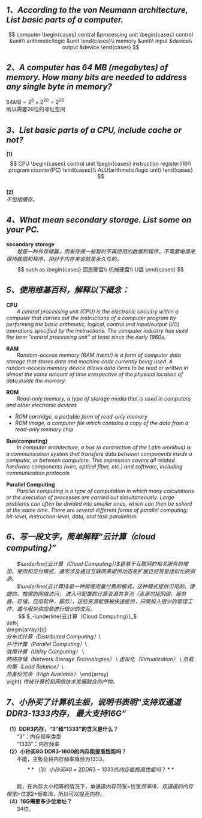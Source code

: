 ## ***1、According to the von Neumann architecture, List basic parts of a computer.*** 
$$
computer
\begin{cases} 
central &processing unit
\begin{cases}  
control &unit\\  
arithmetic/logic &unit
\end{cases}\\
memory &unit\\  
input &device\\  
output &device  
\end{cases}
$$  
## ***2、A computer has 64 MB (megabytes) of memory. How many bits are needed to address any single byte in memory?***   
$64MB=2^6\times2^{20}=2^{26}$    
所以需要26位的寻址空间  

## ***3、List basic parts of a CPU, include cache or not?***   
**(1)**  
$$  
CPU
\begin{cases}  
control unit
\begin{cases}  
instruction register(IR)\\  
program counter(PC)  
\end{cases}\\
ALU(arithmetic/logic unit)
\end{cases}
$$      
**(2)**  
_不包括缓存。_  

## ***4、What mean secondary storage. List some on your PC.***   
**secondary storage**   
&emsp;&emsp;_就是一种外存储器，用来存储一些暂时不再使用的数据和程序，不需要电源来保持数据和程序，相对于内存来说就是永久性的。_  
$$    
such as  
\begin{cases}  
固态硬盘\\  
机械硬盘\\  
U盘  
\end{cases}  
$$  

## ***5、使用维基百科，解释以下概念：***  

**CPU**  
&emsp;&emsp;_A central processing unit (CPU) is the electronic circuitry within a computer that carries out the instructions of a computer program by performing the basic arithmetic, logical, control and input/output (I/O) operations specified by the instructions. The computer industry has used the term "central processing unit" at least since the early 1960s._  

**RAM**  
&emsp;&emsp;_Random-access memory (RAM /ræm/) is a form of computer data storage that stores data and machine code currently being used. A random-access memory device allows data items to be read or written in almost the same amount of time irrespective of the physical location of data inside the memory._  

**ROM**  
&emsp;&emsp;_Read-only memory, a type of storage media that is used in computers and other electronic devices_   
- _ROM cartridge, a portable form of read-only memory_  
- _ROM image, a computer file which contains a copy of the data from a read-only memory chip_

**Bus(computing)**  
&emsp;&emsp;_In computer architecture, a bus (a contraction of the Latin omnibus) is a communication system that transfers data between components inside a computer, or between computers. This expression covers all related hardware components (wire, optical fiber, etc.) and software, including communication protocols._  

**Parallel Computing**  
&emsp;&emsp;_Parallel computing is a type of computation in which many calculations or the execution of processes are carried out simultaneously. Large problems can often be divided into smaller ones, which can then be solved at the same time. There are several different forms of parallel computing: bit-level, instruction-level, data, and task parallelism._

## ***6、写一段文字，简单解释“云计算（cloud computing）”***  
&emsp;&emsp;_$\underline{云计算（Cloud Computing）}$是基于互联网的相关服务的增加、使用和交付模式，通常涉及通过互联网来提供动态易扩展且经常是虚拟化的资源。_    
&emsp;&emsp;_$\underline{云计算}$是一种按使用量付费的模式，这种模式提供可用的、便捷的、按需的网络访问， 进入可配置的计算资源共享池（资源包括网络，服务器，存储，应用软件，服务），这些资源能够被快速提供，只需投入很少的管理工作，或与服务供应商进行很少的交互。_    
&emsp;&emsp;
$$
$_-\underline{云计算（Cloud Computing）}_$  
\left\{  
\begin{array}{c}    
_分布式计算（Distributed Computing）_\\  
_并行计算（Parallel Computing）_\\  
_效用计算（Utility Computing）_  \\  
_网络存储（Network Storage Technologies）_  \\
_虚拟化（Virtualization）_  \\
_负载均衡（Load Balance）_\\  
_热备份冗余（High Available）_
\end{array}  
\right\}
_传统计算机和网络技术发展融合的产物。_ 

## ***7、小孙买了计算机主板，说明书表明“支持双通道DDR3-1333内存， 最大支持16G”***   
**（1）DDR3内存，“3”和“1333”的含义是什么？**  
&emsp;&emsp;“3”：内存频率类型  
&emsp;&emsp;“1333”：内存频率  
**（2）小孙买8G DDR3-1600的内存能提高性能吗？**   
&emsp;&emsp;不能，主板会将内存频率降频为1333。  
$$ **（3）小孙买4G\times2 DDR3-1333的内存能提高性能吗？**
$$  
&emsp;&emsp;能，在内存大小相等的情况下，单通道内存带宽=位宽*频率/8，双通道的内存带宽=位宽*2*频率/8，所以可以提高内存。    
**（4）16G需要多少位地址？**   
&emsp;&emsp;34位。




